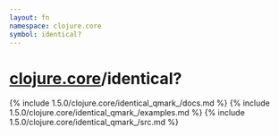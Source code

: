 ```yaml
---
layout: fn
namespace: clojure.core
symbol: identical?
---
```


# [clojure.core](../)/identical?

{% include 1.5.0/clojure.core/identical_qmark_/docs.md %}
{% include 1.5.0/clojure.core/identical_qmark_/examples.md %}
{% include 1.5.0/clojure.core/identical_qmark_/src.md %}


